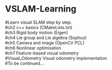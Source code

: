 # VSLAM-Learning  
#Learn visual SLAM step by step.  
#ch2 c++ basics (CMakeLists.txt)  
#ch3 Rigid body motion (Eigen)  
#ch4 Lie group and Lie algebra (Sophus)  
#ch5 Camera and image (OpenCV PCL)  
#ch6 Nonlinear optimisation  
#ch7 Feature-based visual odometry  
#Visual_Odometry Visual odometry implementation  
#To be continued...  
#  
